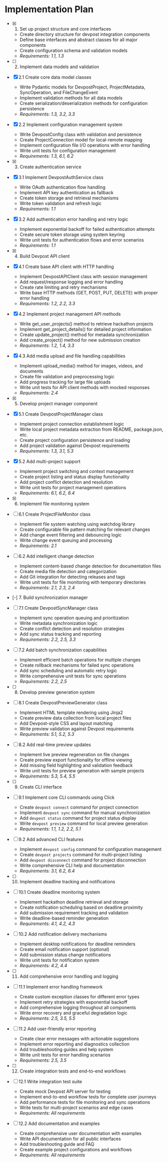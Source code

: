 # Implementation Plan

- [x] 1. Set up project structure and core interfaces
  - Create directory structure for devpost integration components
  - Define base interfaces and abstract classes for all major components
  - Create configuration schema and validation models
  - _Requirements: 1.1, 1.3_

- [ ] 2. Implement data models and validation
- [x] 2.1 Create core data model classes
  - Write Pydantic models for DevpostProject, ProjectMetadata, SyncOperation, and FileChangeEvent
  - Implement validation methods for all data models
  - Create serialization/deserialization methods for configuration persistence
  - _Requirements: 1.3, 3.2, 3.3_

- [x] 2.2 Implement configuration management system
  - Write DevpostConfig class with validation and persistence
  - Create ProjectConnection model for local-remote mapping
  - Implement configuration file I/O operations with error handling
  - Write unit tests for configuration management
  - _Requirements: 1.3, 6.1, 6.2_

- [x] 3. Create authentication service
- [x] 3.1 Implement DevpostAuthService class
  - Write OAuth authentication flow handling
  - Implement API key authentication as fallback
  - Create token storage and retrieval mechanisms
  - Write token validation and refresh logic
  - _Requirements: 1.1_

- [x] 3.2 Add authentication error handling and retry logic
  - Implement exponential backoff for failed authentication attempts
  - Create secure token storage using system keyring
  - Write unit tests for authentication flows and error scenarios
  - _Requirements: 1.1_

- [x] 4. Build Devpost API client
- [x] 4.1 Create base API client with HTTP handling
  - Implement DevpostAPIClient class with session management
  - Add request/response logging and error handling
  - Create rate limiting and retry mechanisms
  - Write base HTTP methods (GET, POST, PUT, DELETE) with proper error handling
  - _Requirements: 1.2, 2.2, 3.3_

- [x] 4.2 Implement project management API methods
  - Write get_user_projects() method to retrieve hackathon projects
  - Implement get_project_details() for detailed project information
  - Create update_project() method for metadata synchronization
  - Add create_project() method for new submission creation
  - _Requirements: 1.2, 1.4, 3.3_

- [x] 4.3 Add media upload and file handling capabilities
  - Implement upload_media() method for images, videos, and documents
  - Create file validation and preprocessing logic
  - Add progress tracking for large file uploads
  - Write unit tests for API client methods with mocked responses
  - _Requirements: 2.4_

- [x] 5. Develop project manager component
- [x] 5.1 Create DevpostProjectManager class
  - Implement project connection establishment logic
  - Write local project metadata extraction from README, package.json, etc.
  - Create project configuration persistence and loading
  - Add project validation against Devpost requirements
  - _Requirements: 1.3, 3.1, 5.3_

- [x] 5.2 Add multi-project support
  - Implement project switching and context management
  - Create project listing and status display functionality
  - Add project conflict detection and resolution
  - Write unit tests for project management operations
  - _Requirements: 6.1, 6.2, 6.4_

- [x] 6. Implement file monitoring system
- [ ] 6.1 Create ProjectFileMonitor class
  - Implement file system watching using watchdog library
  - Create configurable file pattern matching for relevant changes
  - Add change event filtering and debouncing logic
  - Write change event queuing and processing
  - _Requirements: 2.1_

- [ ] 6.2 Add intelligent change detection
  - Implement content-based change detection for documentation files
  - Create media file detection and categorization
  - Add Git integration for detecting releases and tags
  - Write unit tests for file monitoring with temporary directories
  - _Requirements: 2.1, 2.3, 2.4_

- [-] 7. Build synchronization manager
- [ ] 7.1 Create DevpostSyncManager class
  - Implement sync operation queuing and prioritization
  - Write metadata synchronization logic
  - Create conflict detection and resolution strategies
  - Add sync status tracking and reporting
  - _Requirements: 2.2, 2.5, 3.3_

- [ ] 7.2 Add batch synchronization capabilities
  - Implement efficient batch operations for multiple changes
  - Create rollback mechanisms for failed sync operations
  - Add sync scheduling and automatic retry logic
  - Write comprehensive unit tests for sync operations
  - _Requirements: 2.2, 2.5_

- [ ] 8. Develop preview generation system
- [ ] 8.1 Create DevpostPreviewGenerator class
  - Implement HTML template rendering using Jinja2
  - Create preview data collection from local project files
  - Add Devpost-style CSS and layout matching
  - Write preview validation against Devpost requirements
  - _Requirements: 5.1, 5.2, 5.3_

- [ ] 8.2 Add real-time preview updates
  - Implement live preview regeneration on file changes
  - Create preview export functionality for offline viewing
  - Add missing field highlighting and validation feedback
  - Write unit tests for preview generation with sample projects
  - _Requirements: 5.3, 5.4, 5.5_

- [ ] 9. Create CLI interface
- [ ] 9.1 Implement core CLI commands using Click
  - Create `devpost connect` command for project connection
  - Implement `devpost sync` command for manual synchronization
  - Add `devpost status` command for project status display
  - Write `devpost preview` command for local preview generation
  - _Requirements: 1.1, 1.2, 2.2, 5.1_

- [ ] 9.2 Add advanced CLI features
  - Implement `devpost config` command for configuration management
  - Create `devpost projects` command for multi-project listing
  - Add `devpost disconnect` command for project disconnection
  - Write comprehensive CLI help and documentation
  - _Requirements: 3.1, 6.2, 6.4_

- [ ] 10. Implement deadline tracking and notifications
- [ ] 10.1 Create deadline monitoring system
  - Implement hackathon deadline retrieval and storage
  - Create notification scheduling based on deadline proximity
  - Add submission requirement tracking and validation
  - Write deadline-based reminder generation
  - _Requirements: 4.1, 4.2, 4.3_

- [ ] 10.2 Add notification delivery mechanisms
  - Implement desktop notifications for deadline reminders
  - Create email notification support (optional)
  - Add submission status change notifications
  - Write unit tests for notification system
  - _Requirements: 4.2, 4.4_

- [ ] 11. Add comprehensive error handling and logging
- [ ] 11.1 Implement error handling framework
  - Create custom exception classes for different error types
  - Implement retry strategies with exponential backoff
  - Add comprehensive logging throughout all components
  - Write error recovery and graceful degradation logic
  - _Requirements: 2.5, 3.5, 5.5_

- [ ] 11.2 Add user-friendly error reporting
  - Create clear error messages with actionable suggestions
  - Implement error reporting and diagnostics collection
  - Add troubleshooting guides and help system
  - Write unit tests for error handling scenarios
  - _Requirements: 2.5, 3.5_

- [ ] 12. Create integration tests and end-to-end workflows
- [ ] 12.1 Write integration test suite
  - Create mock Devpost API server for testing
  - Implement end-to-end workflow tests for complete user journeys
  - Add performance tests for file monitoring and sync operations
  - Write tests for multi-project scenarios and edge cases
  - _Requirements: All requirements_

- [ ] 12.2 Add documentation and examples
  - Create comprehensive user documentation with examples
  - Write API documentation for all public interfaces
  - Add troubleshooting guide and FAQ
  - Create example project configurations and workflows
  - _Requirements: All requirements_